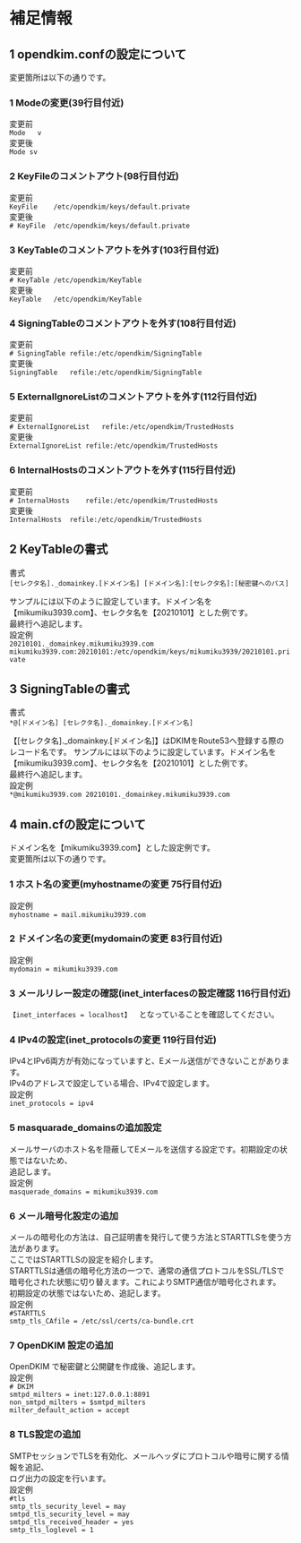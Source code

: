 # 補足情報<br>
## 1 opendkim.confの設定について
変更箇所は以下の通りです。<br>
### 1 Modeの変更(39行目付近)
変更前<br>
`Mode	v`<br>
変更後<br>
`Mode sv`<br>

### 2 KeyFileのコメントアウト(98行目付近)
変更前<br>
`KeyFile	/etc/opendkim/keys/default.private  `<br>
変更後<br>
`# KeyFile	/etc/opendkim/keys/default.private  `<br>

### 3 KeyTableのコメントアウトを外す(103行目付近)
変更前<br>
`# KeyTable	/etc/opendkim/KeyTable  `<br>
変更後<br>
`KeyTable	/etc/opendkim/KeyTable  `<br>

### 4 SigningTableのコメントアウトを外す(108行目付近)
変更前<br>
`# SigningTable	refile:/etc/opendkim/SigningTable  `<br>
変更後<br>
`SigningTable	refile:/etc/opendkim/SigningTable  `<br>

### 5 ExternalIgnoreListのコメントアウトを外す(112行目付近)
変更前<br>
`# ExternalIgnoreList	refile:/etc/opendkim/TrustedHosts  `<br>
変更後<br>
`ExternalIgnoreList	refile:/etc/opendkim/TrustedHosts  `<br>

### 6 InternalHostsのコメントアウトを外す(115行目付近)
変更前<br>
`# InternalHosts	refile:/etc/opendkim/TrustedHosts  `<br>
変更後<br>
`InternalHosts	refile:/etc/opendkim/TrustedHosts  `<br>

## 2 KeyTableの書式
書式<br>
`[セレクタ名]._domainkey.[ドメイン名] [ドメイン名]:[セレクタ名]:[秘密鍵へのパス]  `<br>

サンプルには以下のように設定しています。ドメイン名を【mikumiku3939.com】、セレクタ名を【20210101】とした例です。<br>
最終行へ追記します。<br>
設定例<br>
`20210101._domainkey.mikumiku3939.com mikumiku3939.com:20210101:/etc/opendkim/keys/mikumiku3939/20210101.private  `<br>

## 3 SigningTableの書式
書式<br>
`*@[ドメイン名] [セレクタ名]._domainkey.[ドメイン名]  `<br>

【[セレクタ名]._domainkey.[ドメイン名]】はDKIMをRoute53へ登録する際のレコード名です。
サンプルには以下のように設定しています。ドメイン名を【mikumiku3939.com】、セレクタ名を【20210101】とした例です。<br>
最終行へ追記します。<br>
設定例<br>
`*@mikumiku3939.com 20210101._domainkey.mikumiku3939.com  `<br>

## 4 main.cfの設定について
ドメイン名を【mikumiku3939.com】とした設定例です。<br>
変更箇所は以下の通りです。<br>
### 1 ホスト名の変更(myhostnameの変更 75行目付近)
設定例<br>
`myhostname = mail.mikumiku3939.com  `<br>

### 2 ドメイン名の変更(mydomainの変更 83行目付近)
設定例<br>
`mydomain = mikumiku3939.com  `<br>

### 3 メールリレー設定の確認(inet_interfacesの設定確認 116行目付近)
`【inet_interfaces = localhost】  `となっていることを確認してください。<br>

### 4 IPv4の設定(inet_protocolsの変更 119行目付近)
IPv4とIPv6両方が有効になっていますと、Eメール送信ができないことがあります。<br>
IPv4のアドレスで設定している場合、IPv4で設定します。<br>
設定例<br>
`inet_protocols = ipv4  `<br>

### 5 masquarade_domainsの追加設定
メールサーバのホスト名を隠蔽してEメールを送信する設定です。初期設定の状態ではないため、<br>
追記します。<br>
設定例<br>
`masquerade_domains = mikumiku3939.com  `<br>

### 6 メール暗号化設定の追加
メールの暗号化の方法は、自己証明書を発行して使う方法とSTARTTLSを使う方法があります。<br>
ここではSTARTTLSの設定を紹介します。<br>
STARTTLSは通信の暗号化方法の一つで、通常の通信プロトコルをSSL/TLSで暗号化された状態に切り替えます。これによりSMTP通信が暗号化されます。<br>
初期設定の状態ではないため、追記します。<br>
設定例<br>
`#STARTTLS`<br>
`smtp_tls_CAfile = /etc/ssl/certs/ca-bundle.crt`<br>

### 7 OpenDKIM 設定の追加
OpenDKIM で秘密鍵と公開鍵を作成後、追記します。<br>
設定例<br>
`# DKIM`<br>
`smtpd_milters = inet:127.0.0.1:8891`<br>
`non_smtpd_milters = $smtpd_milters`<br>
`milter_default_action = accept`<br>

### 8 TLS設定の追加
SMTPセッションでTLSを有効化、メールヘッダにプロトコルや暗号に関する情報を追記、<br>
ログ出力の設定を行います。<br>
設定例<br>
  `#tls`<br>
  `smtp_tls_security_level = may`<br>
  `smtpd_tls_security_level = may`<br>
  `smtpd_tls_received_header = yes`<br>
  `smtp_tls_loglevel = 1`<br>
